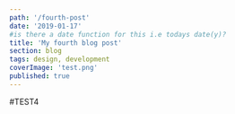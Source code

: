 ```yaml
---
path: '/fourth-post'
date: '2019-01-17'
#is there a date function for this i.e todays date(y)?
title: 'My fourth blog post'
section: blog
tags: design, development
coverImage: 'test.png'
published: true
---
```


#TEST4

